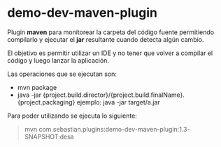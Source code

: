 # demo-dev-maven-plugin

Plugin **maven** para monitorear la carpeta del código fuente permitiendo compilarlo y ejecutar el **jar** resultante cuando detecta algún cambio.

El objetivo es permitir utilizar un IDE y no tener que volver a compilar el código y luego lanzar la aplicación.

Las operaciones que se ejecutan son:
- mvn package
- java -jar {project.build.director}/{project.build.finalName}.{project.packaging}
 ejemplo: java -jar target/a.jar

Para poder utilizando se ejecuta lo siguiente:

> mvn com.sebastian.plugins:demo-dev-maven-plugin:1.3-SNAPSHOT:desa
